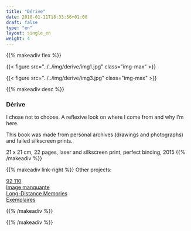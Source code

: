```yaml
---
title: "Dérive"
date: 2018-01-11T18:33:56+01:00
draft: false
type: "en"
layout: single_en
weight: 4
---
```


{{% makeadiv flex %}}

{{< figure src="../../img/derive/img1.jpg" class="img-max" >}}

{{< figure src="../../img/derive/img3.jpg" class="img-max" >}}

{{% makeadiv desc %}}
### Dérive

I chose not to choose.
A reflexive look on where I come from and why I’m here.

This book was made from personal archives (drawings and photographs) and failed silkscreen prints.

21 x 21 cm, 22 pages, laser and silkscreen print, perfect binding, 2015
{{% /makeadiv %}}

{{% makeadiv link-right %}}
Other projects:

[92 110](https://carolinesorin.com/en/92110)  
[Image manquante](https://carolinesorin.com/en/manquant)  
[Long-Distance Memories](https://carolinesorin.com/en/longdistance)  
[Exemplaires](https://carolinesorin.com/en/exemplaires)

{{% /makeadiv %}}

{{% /makeadiv %}}